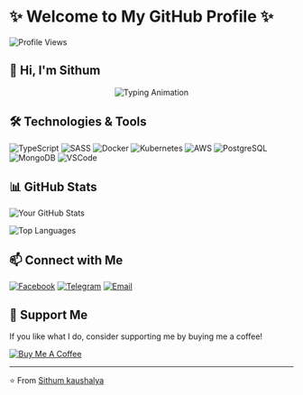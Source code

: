 
# ✨ Welcome to My GitHub Profile ✨

![Profile Views](https://komarev.com/ghpvc/?username=jsu622jejej&color=ff69b4&style=flat-square)

## 👋 Hi, I'm Sithum

<p align="center">
  <img src="https://readme-typing-svg.herokuapp.com?font=Fira+Code&pause=1000&color=FF69B4&width=435&lines=Welcome+to+my+GitHub+Profile!;I+love+coding+and+building+things.;Let's+create+something+awesome+together!" alt="Typing Animation" />
</p>

## 🛠️ Technologies & Tools

![TypeScript](https://img.shields.io/badge/-TypeScript-3178C6?style=for-the-badge&logo=typescript&logoColor=white)
![SASS](https://img.shields.io/badge/-SASS-CC6699?style=for-the-badge&logo=sass&logoColor=white)
![Docker](https://img.shields.io/badge/-Docker-2496ED?style=for-the-badge&logo=docker&logoColor=white)
![Kubernetes](https://img.shields.io/badge/-Kubernetes-326CE5?style=for-the-badge&logo=kubernetes&logoColor=white)
![AWS](https://img.shields.io/badge/-AWS-232F3E?style=for-the-badge&logo=amazon-aws&logoColor=white)
![PostgreSQL](https://img.shields.io/badge/-PostgreSQL-4169E1?style=for-the-badge&logo=postgresql&logoColor=white)
![MongoDB](https://img.shields.io/badge/-MongoDB-47A248?style=for-the-badge&logo=mongodb&logoColor=white)
![VSCode](https://img.shields.io/badge/-VSCode-007ACC?style=for-the-badge&logo=visual-studio-code&logoColor=white)

## 📊 GitHub Stats

![Your GitHub Stats](https://github-readme-stats.vercel.app/api?username=jsu622jejej&show_icons=true&theme=merko)

![Top Languages](https://github-readme-stats.vercel.app/api/top-langs/?username=jsu622jejej&layout=compact&theme=merko)

## 📫 Connect with Me

[![Facebook](https://img.shields.io/badge/-Facebook-1877F2?style=for-the-badge&logo=facebook&logoColor=white)](https://www.facebook.com/sithum.sirimana.58)
[![Telegram](https://img.shields.io/badge/-Telegram-26A5E4?style=for-the-badge&logo=telegram&logoColor=white)](https://t.me/sithumsirimana1)
[![Email](https://img.shields.io/badge/-Email-EA4335?style=for-the-badge&logo=gmail&logoColor=white)](mailto:sithumkaushalya91@gmail.com)

## 💖 Support Me

If you like what I do, consider supporting me by buying me a coffee!

[![Buy Me A Coffee](https://img.shields.io/badge/-Buy%20Me%20A%20Coffee-FFDD00?style=for-the-badge&logo=buy-me-a-coffee&logoColor=black)](https://buymeacoffee.com/yourusername)

---

⭐️ From [Sithum kaushalya](https://github.com/jsu622jejej)
